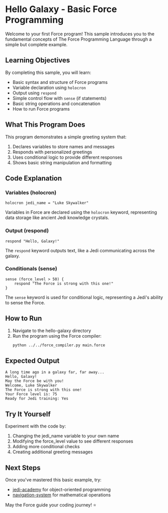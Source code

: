# Hello Galaxy - Basic Force Programming

Welcome to your first Force program! This sample introduces you to the fundamental concepts of The Force Programming Language through a simple but complete example.

## Learning Objectives

By completing this sample, you will learn:
- Basic syntax and structure of Force programs
- Variable declaration using `holocron`
- Output using `respond`
- Simple control flow with `sense` (if statements)
- Basic string operations and concatenation
- How to run Force programs

## What This Program Does

This program demonstrates a simple greeting system that:
1. Declares variables to store names and messages
2. Responds with personalized greetings
3. Uses conditional logic to provide different responses
4. Shows basic string manipulation and formatting

## Code Explanation

### Variables (holocron)
```force
holocron jedi_name = "Luke Skywalker"
```
Variables in Force are declared using the `holocron` keyword, representing data storage like ancient Jedi knowledge crystals.

### Output (respond)
```force
respond "Hello, Galaxy!"
```
The `respond` keyword outputs text, like a Jedi communicating across the galaxy.

### Conditionals (sense)
```force
sense (force_level > 50) {
    respond "The Force is strong with this one!"
}
```
The `sense` keyword is used for conditional logic, representing a Jedi's ability to sense the Force.

## How to Run

1. Navigate to the hello-galaxy directory
2. Run the program using the Force compiler:
   ```bash
   python ../../force_compiler.py main.force
   ```

## Expected Output

```
A long time ago in a galaxy far, far away...
Hello, Galaxy!
May the Force be with you!
Welcome, Luke Skywalker
The Force is strong with this one!
Your Force level is: 75
Ready for Jedi training: Yes
```

## Try It Yourself

Experiment with the code by:
1. Changing the jedi_name variable to your own name
2. Modifying the force_level value to see different responses
3. Adding more conditional checks
4. Creating additional greeting messages

## Next Steps

Once you've mastered this basic example, try:
- [jedi-academy](../jedi-academy/) for object-oriented programming
- [navigation-system](../navigation-system/) for mathematical operations

May the Force guide your coding journey! ⭐